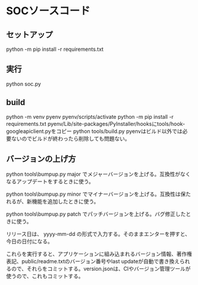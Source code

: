 # SOCソースコード
## セットアップ
python -m pip install -r requirements.txt
## 実行
python soc.py

## build
python -m venv pyenv
pyenv/scripts/activate
python -m pip install -r requirements.txt
pyenv/Lib/site-packages/PyInstaller/hooksにtools/hook-googleapiclient.pyをコピー
python tools/build.py
pyenvはビルド以外では必要ないのでビルドが終わったら削除しても問題ない。

## バージョンの上げ方

python tools\bumpup.py major でメジャーバージョンを上げる。互換性がなくなるアップデートをするときに使う。

python tools\bumpup.py minor でマイナーバージョンを上げる。互換性は保たれるが、新機能を追加したときに使う。

python tools\bumpup.py patch でパッチバージョンを上げる。バグ修正したときに使う。

リリース日は、 yyyy-mm-dd の形式で入力する。そのままエンターを押すと、今日の日付になる。

これらを実行すると、アプリケーションに組み込まれるバージョン情報、著作権表記、public/readme.txtのバージョン番号やlast updateが自動で書き換えられるので、それらをコミットする。version.jsonは、CIやバージョン管理ツールが使うので、これもコミットする。

